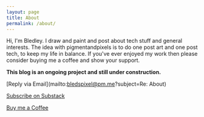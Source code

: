 ```yaml
---
layout: page
title: About
permalink: /about/
---
```

Hi, I'm Bledley. I draw and paint and post about tech stuff and general interests. The idea with pigmentandpixels is to do one post art and one post tech, to keep my life in balance.
If you've ever enjoyed my work then please consider buying me a coffee and show your support.

**This blog is an ongoing project and still under construction.**


[Reply via Email](mailto:bledspixel@pm.me?subject=Re: About)

[Subscribe on Substack](https://pigmentandpixels.substack.com)

[Buy me a Coffee](https://ko-fi.com/bledley)
